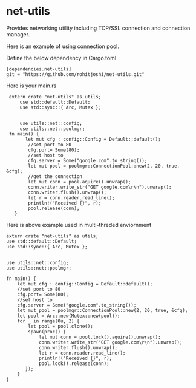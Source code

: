 net-utils
=========

Provides networking utility including TCP/SSL connection and connection manager.

Here is an example of using connection pool.

Define the below dependency in Cargo.toml

    [dependencies.net-utils]
    git = "https://github.com/rohitjoshi/net-utils.git"

Here is your main.rs

	 extern crate "net-utils" as utils;
         use std::default::Default;
         use std::sync::{ Arc, Mutex };


         use utils::net::config;
         use utils::net::poolmgr;
	 fn main() {
           let mut cfg : config::Config = Default::default();
            //set port to 80
            cfg.port= Some(80);
            //set host to
            cfg.server = Some("google.com".to_string());
            let mut pool = poolmgr::ConnectionPool::new(2, 20, true, &cfg);
            //get the connection
            let mut conn = pool.aquire().unwrap();
            conn.writer.write_str("GET google.com\r\n").unwrap();
            conn.writer.flush().unwrap();
            let r = conn.reader.read_line();
            println!("Received {}", r);
            pool.release(conn);
       }

Here is above example used in multi-threded enviornment

        
    extern crate "net-utils" as utils;
    use std::default::Default;
    use std::sync::{ Arc, Mutex };


    use utils::net::config;
    use utils::net::poolmgr;

    fn main() {
        let mut cfg : config::Config = Default::default();
        //set port to 80
        cfg.port= Some(80);
        //set host to
        cfg.server = Some("google.com".to_string());
        let mut pool = poolmgr::ConnectionPool::new(2, 20, true, &cfg);
        let pool = Arc::new(Mutex::new(pool));
        for _ in range(0u, 2) {
            let pool = pool.clone();
            spawn(proc() {
                let mut conn = pool.lock().aquire().unwrap();
                conn.writer.write_str("GET google.com\r\n").unwrap();
                conn.writer.flush().unwrap();
                let r = conn.reader.read_line();
                println!("Received {}", r);
                pool.lock().release(conn);
           });
        }
    }
